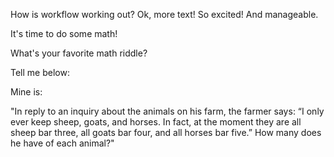 How is workflow working out?
Ok, more text!
So excited! And manageable.


It's time to do some math!

What's your favorite math riddle?

Tell me below:

Mine is:

"In reply to an inquiry about the animals on his farm, the farmer says: “I only
ever keep sheep, goats, and horses. In fact, at the moment they are all sheep
bar three, all goats bar four, and all horses bar five.” How many does he have
of each animal?"
